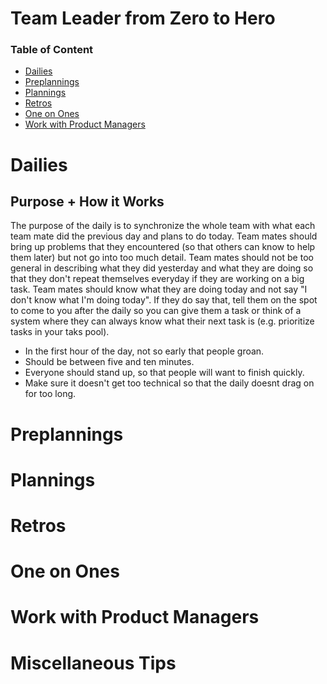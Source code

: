 # Team Leader from Zero to Hero

### Table of Content
- [Dailies](#dailies)
- [Preplannings](#preplannings)
- [Plannings](#planning)
- [Retros](#retros)
- [One on Ones](#one-on-ones)
- [Work with Product Managers](#work-with-product-managers)

# Dailies
## Purpose + How it Works
The purpose of the daily is to synchronize the whole team with what each team mate did the previous day and plans to do today.
Team mates should bring up problems that they encountered (so that others can know to help them later) but not go into too much detail.
Team mates should not be too general in describing what they did yesterday and what they are doing so that they don't repeat themselves everyday if they are working on a big task.
Team mates should know what they are doing today and not say "I don't know what I'm doing today". If they do say that, tell them on the spot to come to you after the daily so you can give them a task or think of a system where they can always know what their next task is (e.g. prioritize tasks in your taks pool).

- In the first hour of the day, not so early that people groan.
- Should be between five and ten minutes.
- Everyone should stand up, so that people will want to finish quickly.
- Make sure it doesn't get too technical so that the daily doesnt drag on for too long.

# Preplannings

# Plannings

# Retros

# One on Ones

# Work with Product Managers

# Miscellaneous Tips
